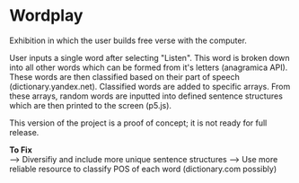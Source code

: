 # Wordplay
Exhibition in which the user builds free verse with the computer. 

User inputs a single word after selecting "Listen". This word is broken down into all other words which can be formed from it's letters (anagramica API). These words are then classified based on their part of speech (dictionary.yandex.net). Classified words are added to specific arrays. From these arrays, random words are inputted into defined sentence structures which are then printed to the screen (p5.js).

This version of the project is a proof of concept; it is not ready for full release.

**To Fix**<br>
--> Diversifiy and include more unique sentence structures
--> Use more reliable resource to classify POS of each word (dictionary.com possibly)

